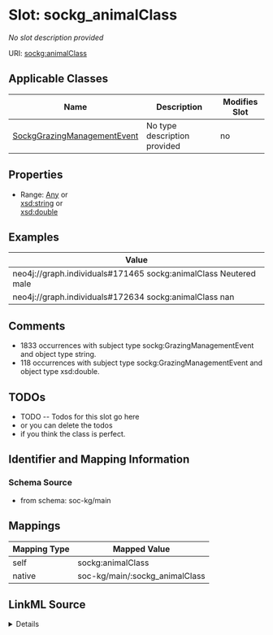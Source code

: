 

# Slot: sockg_animalClass


_No slot description provided_





URI: [sockg:animalClass](http://www.semanticweb.org/sockg/ontologies/2024/0/soil-carbon-ontology/animalClass)



<!-- no inheritance hierarchy -->





## Applicable Classes

| Name | Description | Modifies Slot |
| --- | --- | --- |
| [SockgGrazingManagementEvent](../classes/SockgGrazingManagementEvent.md) | No type description provided |  no  |







## Properties

* Range: [Any](../classes/Any.md)&nbsp;or&nbsp;<br />[xsd:string](http://www.w3.org/2001/XMLSchema#string)&nbsp;or&nbsp;<br />[xsd:double](http://www.w3.org/2001/XMLSchema#double)






## Examples

| Value |
| --- |
| neo4j://graph.individuals#171465 sockg:animalClass Neutered male |
| neo4j://graph.individuals#172634 sockg:animalClass nan |

## Comments

* 1833 occurrences with subject type sockg:GrazingManagementEvent and object type string.
* 118 occurrences with subject type sockg:GrazingManagementEvent and object type xsd:double.

## TODOs

* TODO -- Todos for this slot go here
* or you can delete the todos
* if you think the class is perfect.

## Identifier and Mapping Information







### Schema Source


* from schema: soc-kg/main




## Mappings

| Mapping Type | Mapped Value |
| ---  | ---  |
| self | sockg:animalClass |
| native | soc-kg/main/:sockg_animalClass |




## LinkML Source

<details>
```yaml
name: sockg_animalClass
description: No slot description provided
todos:
- TODO -- Todos for this slot go here
- or you can delete the todos
- if you think the class is perfect.
comments:
- 1833 occurrences with subject type sockg:GrazingManagementEvent and object type
  string.
- 118 occurrences with subject type sockg:GrazingManagementEvent and object type xsd:double.
examples:
- value: neo4j://graph.individuals#171465 sockg:animalClass Neutered male
- value: neo4j://graph.individuals#172634 sockg:animalClass nan
from_schema: soc-kg/main
rank: 1000
slot_uri: sockg:animalClass
alias: sockg_animalClass
domain_of:
- sockg_GrazingManagementEvent
range: Any
any_of:
- range: string
- range: double

```
</details>